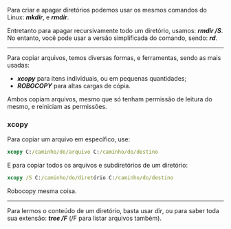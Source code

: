 Para criar e apagar diretórios podemos usar os mesmos comandos do Linux: ***mkdir***, e ***rmdir***.

Entretanto para apagar recursivamente todo um diretório, usamos: ***rmdir /S***. No entanto, você pode usar a versão simplificada do comando, sendo: ***rd***.

---

Para copiar arquivos, temos diversas formas, e ferramentas, sendo as mais usadas:
- ***xcopy*** para itens individuais, ou em pequenas quantidades;
- ***ROBOCOPY*** para altas cargas de cópia.

Ambos copiam arquivos, mesmo que só tenham permissão de leitura do mesmo, e reiniciam as permissões.

### xcopy
Para copiar um arquivo em específico, use:
``` cmd
xcopy C:/caminho/do/arquivo C:/caminho/do/destino 
```

E para copiar todos os arquivos e subdiretórios de um diretório:
``` cmd
xcopy /S C:/caminho/do/diretório C:/caminho/do/destino 
```

Robocopy mesma coisa.

---

Para lermos o conteúdo de um diretório, basta usar *dir*, ou para saber toda sua extensão: ***tree /F*** (/F para listar arquivos também).

